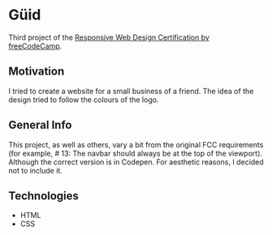 # Güid

Third project of the [Responsive Web Design Certification by freeCodeCamp](https://www.freecodecamp.org/).


## Motivation

I tried to create a website for a small business of a friend. The idea of the design tried to follow the colours of the logo.


## General Info

This project, as well as others, vary a bit from the original FCC requirements (for example, # 13: The navbar should always be at the top of the viewport). Although the correct version is in Codepen. For aesthetic reasons, I decided not to include it.


## Technologies

- HTML
- CSS